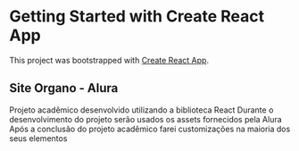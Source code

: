 # Getting Started with Create React App

This project was bootstrapped with [Create React App](https://github.com/facebook/create-react-app).

## Site Organo - Alura

Projeto acadêmico desenvolvido utilizando a biblioteca React
Durante o desenvolvimento do projeto serão usados os assets fornecidos pela Alura
Após a conclusão do projeto acadêmico farei customizações na maioria dos seus elementos
